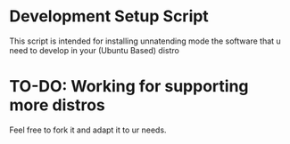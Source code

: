 # Development Setup Script
This script is intended for installing unnatending mode the software that u need to develop in your (Ubuntu Based) distro

# TO-DO: Working for supporting more distros

Feel free to fork it and adapt it to ur needs.
